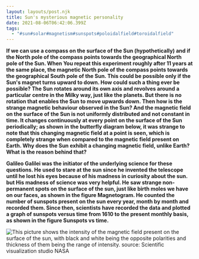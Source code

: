 ```yaml
---
layout: layouts/post.njk
title: Sun's mysterious magnetic personality
date: 2021-08-06T06:42:06.399Z
tags:
  - "#sun#solar#magnetism#sunspots#poloidalfield#toroidalfield"
---
```

<!--StartFragment-->

**If we can use a compass on the surface of the Sun (hypothetically) and if the North pole of the compass points towards the geographical North pole of the Sun. When You repeat this experiment roughly after 11 years at the same place, the magnetic North pole of the compass points towards the geographical South pole of the Sun. This could be possible only if the Sun's magnet turns upward to down. How could such a thing ever be possible? The Sun rotates around its own axis and revolves around a particular centre in the Milky way, just like the planets. But there is no rotation that enables the Sun to move upwards down. Then how is the strange magnetic behaviour observed in the Sun? And the magnetic field on the surface of the Sun is not uniformly distributed and not constant in time. It changes continuously at every point on the surface of the Sun periodically; as shown in the butterfly diagram below, it was strange to note that this changing magnetic field at a point is seen, which is completely strange when compared to the magnetic field present on Earth. Why does the Sun exhibit a changing magnetic field, unlike Earth? What is the reason behind that?**

<!--EndFragment-->

<!--StartFragment-->

**Galileo Galilei was the initiator of the underlying science for these questions. He used to stare at the sun since he invented the telescope until he lost his eyes because of his madness in curiosity about the sun. but His madness of science was very helpful. He saw strange non-permanent spots on the surface of the sun, just like birth moles we have on our faces, as shown in the figure Magnetogram. He counted the number of sunspots present on the sun every year, month by month and recorded them. Since then, scientists have recorded the data and plotted a graph of sunspots versus time from 1610 to the present monthly basis, as shown in the figure Sunspots vs time.**

<!--EndFragment-->

![This picture shows the intensity of the magnetic field present on the surface of the sun, with black and white being the opposite polarities and thickness of them being the range of intensity. source: Scientific visualization studio NASA](/images/magnetogram.jpg "Magnetogram picture of sun")